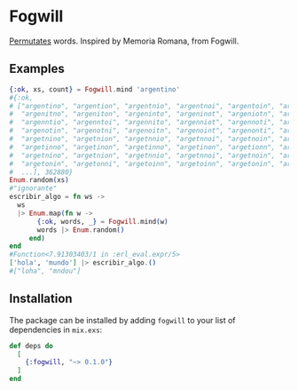 # Fogwill

[Permutates](https://en.wikipedia.org/wiki/Permutation) words. Inspired by Memoria Romana, from Fogwill.

## Examples

```elixir
{:ok, xs, count} = Fogwill.mind 'argentino'
#{:ok,
# ["argentino", "argention", "argentnio", "argentnoi", "argentoin", "argentoni",
#  "argenitno", "argeniton", "argeninto", "argeninot", "argeniotn", "argeniont",
#  "argenntio", "argenntoi", "argennito", "argenniot", "argennoti", "argennoit",
#  "argenotin", "argenotni", "argenoitn", "argenoint", "argenonti", "argenonit",
#  "argetnino", "argetnion", "argetnnio", "argetnnoi", "argetnoin", "argetnoni",
#  "argetinno", "argetinon", "argetinno", "argetinon", "argetionn", "argetionn",
#  "argetnino", "argetnion", "argetnnio", "argetnnoi", "argetnoin", "argetnoni",
#  "argetonin", "argetonni", "argetoinn", "argetoinn", "argetonin", "argetonni",
#  ...], 362880}
Enum.random(xs)
#"ignorante"
escribir_algo = fn ws ->
  ws
  |> Enum.map(fn w ->
       {:ok, words, _} = Fogwill.mind(w)
       words |> Enum.random()
     end)
end
#Function<7.91303403/1 in :erl_eval.expr/5>
['hola', 'mundo'] |> escribir_algo.()
#["loha", "mndou"]
```


## Installation

The package can be installed by adding `fogwill` to your list of dependencies in `mix.exs`:

```elixir
def deps do
  [
    {:fogwill, "~> 0.1.0"}
  ]
end
```
